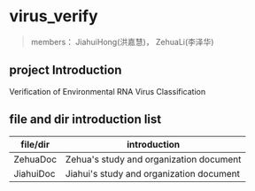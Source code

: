 # virus_verify

> members： JiahuiHong(洪嘉慧)， ZehuaLi(李泽华)

## project Introduction

Verification of Environmental RNA Virus Classification

## file and dir introduction list

| file/dir  | introduction                             |
| --------- | ---------------------------------------- |
| ZehuaDoc  | Zehua's study and organization document  |
| JiahuiDoc | Jiahui's study and organization document |
